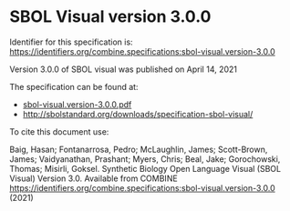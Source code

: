 # SBOL Visual version 3.0.0
Identifier for this specification is: https://identifiers.org/combine.specifications:sbol-visual.version-3.0.0

Version 3.0.0 of SBOL visual was published on April 14, 2021

The specification can be found at:

* [sbol-visual.version-3.0.0.pdf](./files/sbol-visual.version-3.0.0.pdf)
* http://sbolstandard.org/downloads/specification-sbol-visual/

To cite this document use:

Baig, Hasan; Fontanarrosa, Pedro; McLaughlin, James; Scott-Brown, James; Vaidyanathan, Prashant; Myers, Chris; Beal, Jake; Gorochowski, Thomas; Misirli, Goksel. Synthetic Biology Open Language Visual (SBOL Visual) Version 3.0. Available from COMBINE https://identifiers.org/combine.specifications:sbol-visual.version-3.0.0 (2021)
